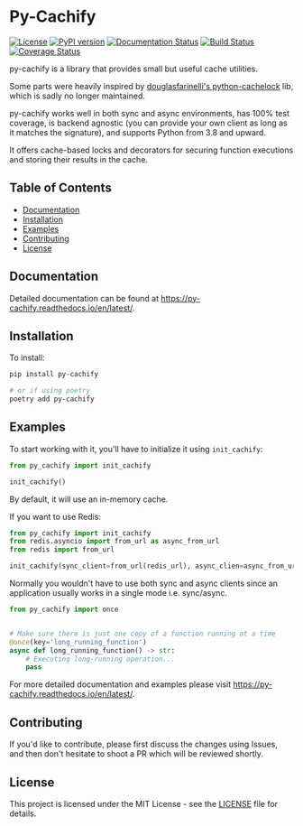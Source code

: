 # Py-Cachify

[![License](https://img.shields.io/badge/license-MIT-blue.svg)](https://opensource.org/licenses/MIT)
[![PyPI version](https://badge.fury.io/py/py-cachify.svg)](https://badge.fury.io/py/py-cachify)
[![Documentation Status](https://readthedocs.org/projects/py-cachify/badge/?version=latest)](https://py-cachify.readthedocs.io/en/latest/?badge=latest)
[![Build Status](https://github.com/EzyGang/py-cachify/actions/workflows/checks.yml/badge.svg)]()
[![Coverage Status](https://coveralls.io/repos/github/EzyGang/py-cachify/badge.png?branch=main)](https://coveralls.io/github/EzyGang/py-cachify?branch=main)

py-cachify is a library that provides small but useful cache utilities.

Some parts were heavily inspired by [douglasfarinelli's python-cachelock](https://github.com/douglasfarinelli/python-cachelock) lib,
which is sadly no longer maintained.

py-cachify works well in both sync and async environments, has 100% test coverage, 
is backend agnostic (you can provide your own client as long as it matches the signature), and supports Python from 3.8 and upward.

It offers cache-based locks and decorators for securing function executions and storing their results in the cache.

## Table of Contents

- [Documentation](#documentation)
- [Installation](#installation)
- [Examples](#examples)
- [Contributing](#contributing)
- [License](#license)

## Documentation

Detailed documentation can be found at https://py-cachify.readthedocs.io/en/latest/.

## Installation
To install:
```bash
pip install py-cachify

# or if using poetry
poetry add py-cachify
```

## Examples

To start working with it, you'll have to initialize it using `init_cachify`:
```python
from py_cachify import init_cachify

init_cachify()
```
By default, it will use an in-memory cache.

If you want to use Redis:
```python
from py_cachify import init_cachify
from redis.asyncio import from_url as async_from_url
from redis import from_url

init_cachify(sync_client=from_url(redis_url), async_clien=async_from_url(async_redis_client))
```
Normally you wouldn't have to use both sync and async clients since an application usually works in a single mode i.e. sync/async.

```python
from py_cachify import once


# Make sure there is just one copy of a function running at a time
@once(key='long_running_function')
async def long_running_function() -> str:
    # Executing long-running operation...
    pass
```

For more detailed documentation and examples please visit https://py-cachify.readthedocs.io/en/latest/.

## Contributing

If you'd like to contribute, please first discuss the changes using Issues, and then don't hesitate to shoot a PR which will be reviewed shortly.

## License

This project is licensed under the MIT License - see the [LICENSE](LICENSE) file for details.
